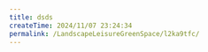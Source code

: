 ```yaml
---
title: dsds
createTime: 2024/11/07 23:24:34
permalink: /LandscapeLeisureGreenSpace/l2ka9tfc/
---
```

